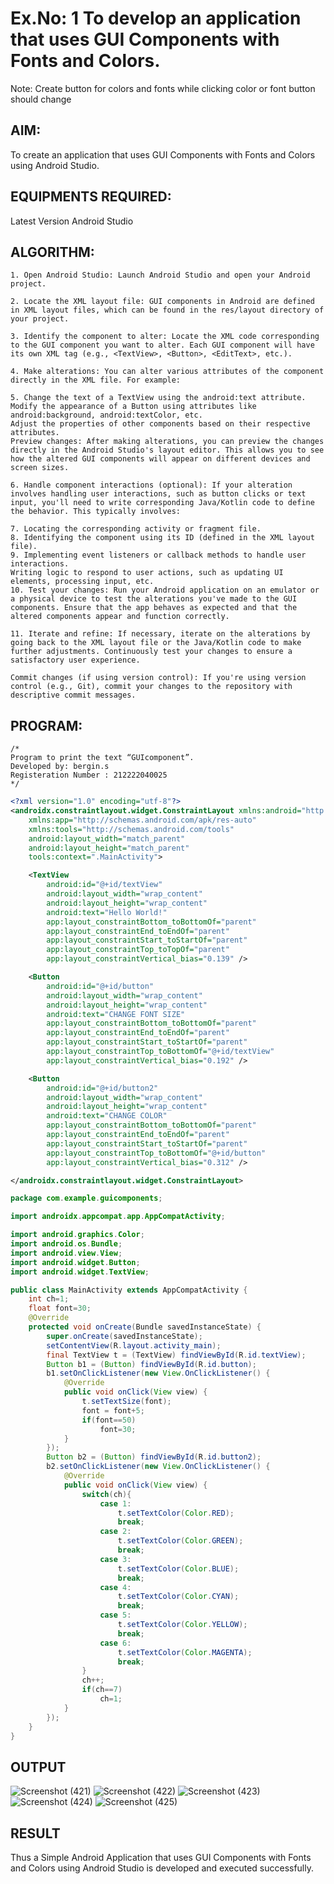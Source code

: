 # Ex.No: 1 To develop an application that uses GUI Components with Fonts and Colors. 
Note: Create button for colors and fonts while clicking color or font button should change 


## AIM:

To create an application that uses GUI Components with Fonts and Colors using Android Studio.

## EQUIPMENTS REQUIRED:

Latest Version Android Studio

## ALGORITHM:
```
1. Open Android Studio: Launch Android Studio and open your Android project.

2. Locate the XML layout file: GUI components in Android are defined in XML layout files, which can be found in the res/layout directory of your project.

3. Identify the component to alter: Locate the XML code corresponding to the GUI component you want to alter. Each GUI component will have its own XML tag (e.g., <TextView>, <Button>, <EditText>, etc.).

4. Make alterations: You can alter various attributes of the component directly in the XML file. For example:

5. Change the text of a TextView using the android:text attribute.
Modify the appearance of a Button using attributes like android:background, android:textColor, etc.
Adjust the properties of other components based on their respective attributes.
Preview changes: After making alterations, you can preview the changes directly in the Android Studio's layout editor. This allows you to see how the altered GUI components will appear on different devices and screen sizes.

6. Handle component interactions (optional): If your alteration involves handling user interactions, such as button clicks or text input, you'll need to write corresponding Java/Kotlin code to define the behavior. This typically involves:

7. Locating the corresponding activity or fragment file.
8. Identifying the component using its ID (defined in the XML layout file).
9. Implementing event listeners or callback methods to handle user interactions.
Writing logic to respond to user actions, such as updating UI elements, processing input, etc.
10. Test your changes: Run your Android application on an emulator or a physical device to test the alterations you've made to the GUI components. Ensure that the app behaves as expected and that the altered components appear and function correctly.

11. Iterate and refine: If necessary, iterate on the alterations by going back to the XML layout file or the Java/Kotlin code to make further adjustments. Continuously test your changes to ensure a satisfactory user experience.

Commit changes (if using version control): If you're using version control (e.g., Git), commit your changes to the repository with descriptive commit messages.
```

## PROGRAM:
```
/*
Program to print the text “GUIcomponent”.
Developed by: bergin.s
Registeration Number : 212222040025
*/
```


```xml
<?xml version="1.0" encoding="utf-8"?>
<androidx.constraintlayout.widget.ConstraintLayout xmlns:android="http://schemas.android.com/apk/res/android"
    xmlns:app="http://schemas.android.com/apk/res-auto"
    xmlns:tools="http://schemas.android.com/tools"
    android:layout_width="match_parent"
    android:layout_height="match_parent"
    tools:context=".MainActivity">

    <TextView
        android:id="@+id/textView"
        android:layout_width="wrap_content"
        android:layout_height="wrap_content"
        android:text="Hello World!"
        app:layout_constraintBottom_toBottomOf="parent"
        app:layout_constraintEnd_toEndOf="parent"
        app:layout_constraintStart_toStartOf="parent"
        app:layout_constraintTop_toTopOf="parent"
        app:layout_constraintVertical_bias="0.139" />

    <Button
        android:id="@+id/button"
        android:layout_width="wrap_content"
        android:layout_height="wrap_content"
        android:text="CHANGE FONT SIZE"
        app:layout_constraintBottom_toBottomOf="parent"
        app:layout_constraintEnd_toEndOf="parent"
        app:layout_constraintStart_toStartOf="parent"
        app:layout_constraintTop_toBottomOf="@+id/textView"
        app:layout_constraintVertical_bias="0.192" />

    <Button
        android:id="@+id/button2"
        android:layout_width="wrap_content"
        android:layout_height="wrap_content"
        android:text="CHANGE COLOR"
        app:layout_constraintBottom_toBottomOf="parent"
        app:layout_constraintEnd_toEndOf="parent"
        app:layout_constraintStart_toStartOf="parent"
        app:layout_constraintTop_toBottomOf="@+id/button"
        app:layout_constraintVertical_bias="0.312" />

</androidx.constraintlayout.widget.ConstraintLayout>

```

```java
package com.example.guicomponents;

import androidx.appcompat.app.AppCompatActivity;

import android.graphics.Color;
import android.os.Bundle;
import android.view.View;
import android.widget.Button;
import android.widget.TextView;

public class MainActivity extends AppCompatActivity {
    int ch=1;
    float font=30;
    @Override
    protected void onCreate(Bundle savedInstanceState) {
        super.onCreate(savedInstanceState);
        setContentView(R.layout.activity_main);
        final TextView t = (TextView) findViewById(R.id.textView);
        Button b1 = (Button) findViewById(R.id.button);
        b1.setOnClickListener(new View.OnClickListener() {
            @Override
            public void onClick(View view) {
                t.setTextSize(font);
                font = font+5;
                if(font==50)
                    font=30;
            }
        });
        Button b2 = (Button) findViewById(R.id.button2);
        b2.setOnClickListener(new View.OnClickListener() {
            @Override
            public void onClick(View view) {
                switch(ch){
                    case 1:
                        t.setTextColor(Color.RED);
                        break;
                    case 2:
                        t.setTextColor(Color.GREEN);
                        break;
                    case 3:
                        t.setTextColor(Color.BLUE);
                        break;
                    case 4:
                        t.setTextColor(Color.CYAN);
                        break;
                    case 5:
                        t.setTextColor(Color.YELLOW);
                        break;
                    case 6:
                        t.setTextColor(Color.MAGENTA);
                        break;
                }
                ch++;
                if(ch==7)
                    ch=1;
            }
        });
    }
}
```

## OUTPUT
![Screenshot (421)](https://github.com/ArpanBardhan/GUI-components/assets/119405037/830b9be3-7038-4347-b492-3c7702f6ead6)
![Screenshot (422)](https://github.com/ArpanBardhan/GUI-components/assets/119405037/808948e0-e6ac-4a47-b5e4-a678589c2af5)
![Screenshot (423)](https://github.com/ArpanBardhan/GUI-components/assets/119405037/bc8bb33d-0958-4cb8-b332-e37fc96cc4fe)
![Screenshot (424)](https://github.com/ArpanBardhan/GUI-components/assets/119405037/9eee27c8-1062-4c7a-acfb-685bebd9f787)
![Screenshot (425)](https://github.com/ArpanBardhan/GUI-components/assets/119405037/3180f96f-8ff0-47d3-a9ca-dadf0a79a7b9)




## RESULT
Thus a Simple Android Application that uses GUI Components with Fonts and Colors using Android Studio is developed and executed successfully.


